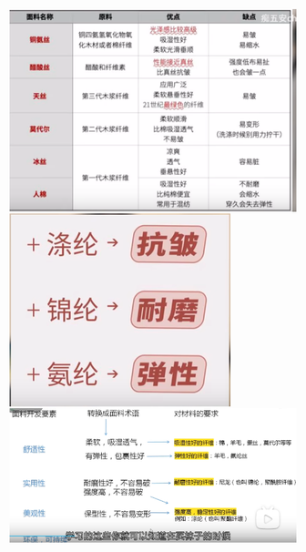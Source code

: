 ![Alt text](./images/image-9.png)
![Alt text](./images/image-10.png)
![Alt text](./images/image-11.png)
